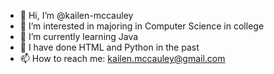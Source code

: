- 👋 Hi, I’m @kailen-mccauley
- 👀 I’m interested in majoring in Computer Science in college
- 🌱 I’m currently learning Java 
- 💞️ I have done HTML and Python in the past
- 📫 How to reach me: kailen.mccauley@gmail.com 

<!---
kailen-mccauley/kailen-mccauley is a ✨ special ✨ repository because its `README.md` (this file) appears on your GitHub profile.
You can click the Preview link to take a look at your changes.
--->

